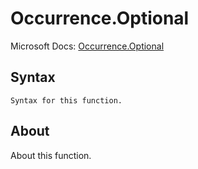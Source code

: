 ---
---

# Occurrence.Optional

Microsoft Docs: [Occurrence.Optional](https://docs.microsoft.com/en-us/powerquery-m/occurrence-optional)

## Syntax

```
Syntax for this function.
```

## About

About this function.

